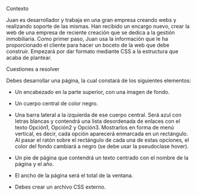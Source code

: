 Contexto

Juan es desarrollador y trabaja en una gran empresa creando webs y realizando soporte de las mismas. Han recibido un encargo nuevo, crear la web de una empresa de reciente creación que se dedica a la gestión inmobiliaria. Como primer paso, Juan usa la información que le ha proporcionado el cliente para hacer un boceto de la web que debe construir. Empezará por dar formato mediante CSS a la estructura que acaba de plantear.

Cuestiones a resolver 

Debes desarrollar una página, la cual constará de los siguientes elementos:

-	Un encabezado en la parte superior, con una imagen de fondo.

-	Un cuerpo central de color negro.

-	Una barra lateral a la izquierda de ese cuerpo central. Será azul con letras blancas y contendrá una lista desordenada de enlaces con el texto Opción1, Opción2 y Opción3. Mostrarlos en forma de menú vertical, es decir, cada opción aparecerá enmarcada en un rectángulo. Al pasar el ratón sobre el rectángulo de cada una de estas opciones, el color del fondo cambiará a negro (se debe usar la pseudoclase hover).

-	Un pie de página que contendrá un texto centrado con el nombre de la página y el año.

-	El ancho de la página será el total de la ventana.

-	Debes crear un archivo CSS externo.
